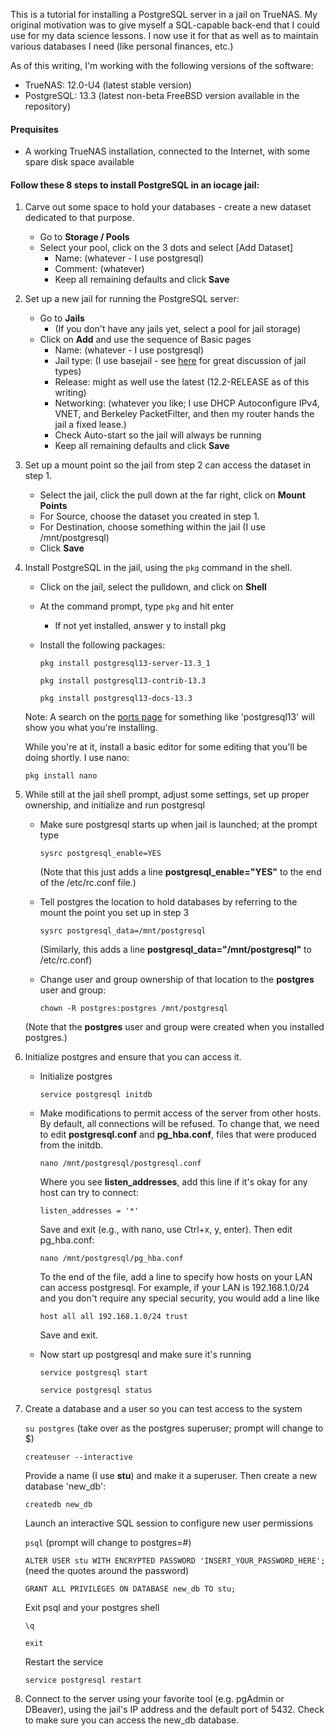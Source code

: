 
This is a tutorial for installing a PostgreSQL server in a jail on TrueNAS.  My original motivation was to give myself a SQL-capable back-end that I could use for my data science lessons.  I now use it for that as well as to maintain various databases I need (like personal finances, etc.)  

As of this writing, I'm working with the following versions of the software:

* TrueNAS:		12.0-U4  (latest stable version)
* PostgreSQL:  	13.3     (latest non-beta FreeBSD version available in the repository)
	
#### Prequisites
* A working TrueNAS installation, connected to the Internet, with some spare disk space available

#### Follow these 8 steps to install PostgreSQL in an iocage jail:

1. Carve out some space to hold your databases - create a new dataset dedicated to that purpose.

	* Go to **Storage / Pools**
	* Select your pool, click on the 3 dots and select [Add Dataset]
		* Name:  (whatever - I use postgresql)
		* Comment:  (whatever)
		* Keep all remaining defaults and click **Save**

2. Set up a new jail for running the PostgreSQL server:

	- Go to **Jails**
		- (If you don't have any jails yet, select a pool for jail storage)
	- Click on **Add** and use the sequence of Basic pages
		- Name:  (whatever - I use postgresql)
		- Jail type:  (I use basejail - see [here](https://www.truenas.com/community/threads/iocage-jail-type-base-jail-vs-clone-which-to-choose.82639/) for great discussion of jail types)
		- Release:  might as well use the latest (12.2-RELEASE as of this writing)
		- Networking: (whatever you like; I use DHCP Autoconfigure IPv4, VNET, and Berkeley PacketFilter, and then my router hands the jail a fixed lease.)
		- Check Auto-start so the jail will always  be running
		- Keep all remaining defaults and click **Save**

3. Set up a mount point so the jail from step 2 can access the dataset in step 1.

	- Select the jail, click the pull down at the far right, click on **Mount Points**
	- For Source, choose the dataset you created in step 1.
	- For Destination, choose something within the jail (I use /mnt/postgresql)
	- Click **Save**

4. Install PostgreSQL in the jail, using the `pkg` command in the shell.

	* Click on the jail, select the pulldown, and click on **Shell**
	* At the command prompt, type `pkg` and hit enter
		* If not yet installed, answer y to install pkg
	* Install the following packages:
	
		`pkg install postgresql13-server-13.3_1`
		
		`pkg install postgresql13-contrib-13.3`
		
		`pkg install postgresql13-docs-13.3`
	
	Note:  A search on the [ports page](https://www.freebsd.org/cgi/ports.cgi) for something like 'postgresql13' will show you what you're installing.

	While you're at it, install a basic editor for some editing that you'll be doing shortly.  I use nano:

	`pkg install nano`

5. While still at the jail shell prompt, adjust some settings, set up proper ownership, and initialize and run postgresql

	* Make sure postgresql starts up when jail is launched; at the prompt type
	
		`sysrc postgresql_enable=YES`

		(Note that this just adds a line **postgresql_enable="YES"** to the end of the /etc/rc.conf file.)		

	* Tell postgres the location to hold databases by referring to the mount the point you set up in step 3

		`sysrc postgresql_data=/mnt/postgresql`
		
		(Similarly, this adds a line **postgresql_data="/mnt/postgresql"** to /etc/rc.conf)

	* Change user and group ownership of that location to the **postgres** user and group:

		`chown -R postgres:postgres /mnt/postgresql`
		
	(Note that the **postgres** user and group were created when you installed postgres.)


6) Initialize postgres and ensure that you can access it.

	* Initialize postgres

		`service postgresql initdb`

	* Make modifications to permit access of the server from other hosts. By default, all connections will be refused. To change that, we need to edit **postgresql.conf** and **pg_hba.conf**, files that were produced from the initdb.

		`nano /mnt/postgresql/postgresql.conf`
		
		Where  you see **listen_addresses**, add this line if it's okay for any host can try to connect:

		`listen_addresses = '*'`

		Save and exit (e.g., with nano, use Ctrl+x, y, enter).  Then edit pg_hba.conf:

		`nano /mnt/postgresql/pg_hba.conf`

		To the end of the file, add a line to specify how hosts on your LAN can access postgresql.  For example, if your LAN is 192.168.1.0/24 and you don't require any special security, you would add a line like
		
		`host all all 192.168.1.0/24 trust`

		Save and exit.

	* Now start up postgresql and make sure it's running

		`service postgresql start`
		
		`service postgresql status`

7. Create a database and a user so you can test access to the system
			
	`su postgres`  (take over as the postgres superuser; prompt will change to $)

	`createuser --interactive`

	Provide a name (I use **stu**) and make it a superuser.  Then create a new database 'new_db':

	`createdb new_db`

	Launch an interactive SQL session to configure new user permissions
	
	`psql`  (prompt will change to postgres=#)

	`ALTER USER stu WITH ENCRYPTED PASSWORD 'INSERT_YOUR_PASSWORD_HERE';`  (need the quotes around the password)

	`GRANT ALL PRIVILEGES ON DATABASE new_db TO stu;`

	Exit psql and your postgres shell
	
	`\q`
	
	`exit`

	Restart the service
	
	`service postgresql restart`

8. Connect to the server using your favorite tool (e.g. pgAdmin or DBeaver), using the jail's IP address and the default port of 5432. Check to make sure you can access the new_db database.

